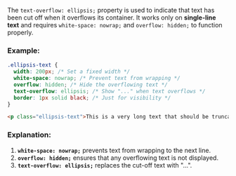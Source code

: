The `text-overflow: ellipsis;` property is used to indicate that text has been cut off when it overflows its container. It works only on **single-line text** and requires `white-space: nowrap;` and `overflow: hidden;` to function properly.

### Example:

```css
.ellipsis-text {
  width: 200px; /* Set a fixed width */
  white-space: nowrap; /* Prevent text from wrapping */
  overflow: hidden; /* Hide the overflowing text */
  text-overflow: ellipsis; /* Show "..." when text overflows */
  border: 1px solid black; /* Just for visibility */
}
```

```html
<p class="ellipsis-text">This is a very long text that should be truncated with an ellipsis.</p>
```

### Explanation:

1. **`white-space: nowrap;`** prevents text from wrapping to the next line.
2. **`overflow: hidden;`** ensures that any overflowing text is not displayed.
3. **`text-overflow: ellipsis;`** replaces the cut-off text with "...".
